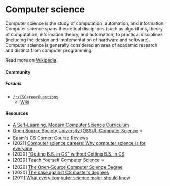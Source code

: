 # Computer science

Computer science is the study of computation, automation, and information. Computer science spans theoretical disciplines (such as algorithms, theory of computation, information theory, and automation) to practical disciplines (including the design and implementation of hardware and software). Computer science is generally considered an area of academic research and distinct from computer programming.

Read more on [Wikipedia](https://en.wikipedia.org/wiki/Computer_science).

#### Community

##### Forums
- [`/r/CSCareerQuestions`](https://www.reddit.com/r/CSCareerQuestions)
  - [Wiki](https://www.reddit.com/r/CSCareerQuestions/wiki/index)

#### Resources
- [A Self-Learning, Modern Computer Science Curriculum](https://functionalcs.github.io/curriculum)
- [Open Source Society University (OSSU): Computer Science](https://github.com/ossu/computer-science) ⭐
- [Spam's CS Corner: Course Reviews](https://github.com/spamegg1/reviews)
- \[2021\] [Computer science careers: Why computer science is for everyone](https://blog.edx.org/computer-science-careers)
- \[2020\] [“Getting B.S. in CS“ without Getting B.S. in CS](https://docs.google.com/spreadsheets/d/1_kdHrT8izbROJNaxGflpcZm2ivsjRGF8j1hMzl3b8O0/htmlview)
- \[2020\] [Teach Yourself Computer Science](https://teachyourselfcs.com) ⭐
- \[2020\] [The Open-Source Computer Science Degree](https://github.com/mvillaloboz/open-source-cs-degree)
- \[2020\] [The case against CS master’s degrees](https://ozwrites.com/masters)
- \[2011\] [What every computer science major should know](https://matt.might.net/articles/what-cs-majors-should-know)
